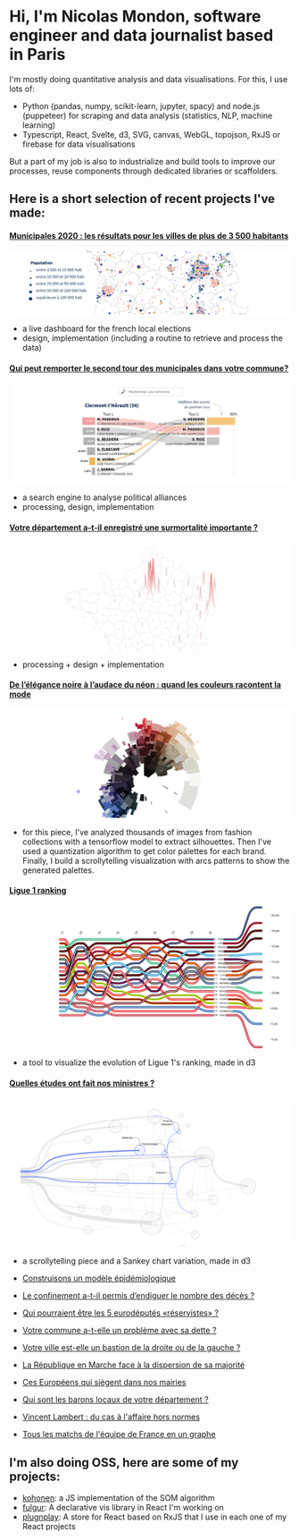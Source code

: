 # Hi, I'm Nicolas Mondon, software engineer and data journalist based in Paris

I'm mostly doing quantitative analysis and data visualisations.
For this, I use lots of:

- Python (pandas, numpy, scikit-learn, jupyter, spacy) and node.js (puppeteer) for scraping and data analysis (statistics, NLP, machine learning)
- Typescript, React, Svelte, d3, SVG, canvas, WebGL, topojson, RxJS or firebase for data visualisations

But a part of my job is also to industrialize and build tools to improve our processes, reuse components through dedicated libraries or scaffolders.

## Here is a short selection of recent projects I've made:

#### [Municipales 2020 : les résultats pour les villes de plus de 3 500 habitants](https://www.lefigaro.fr/fig-data/municipales-2020-live-t2/)

![](./images/1.png)

- a live dashboard for the french local elections
- design, implementation (including a routine to retrieve and process the data)

#### [Qui peut remporter le second tour des municipales dans votre commune?](https://www.lefigaro.fr/fig-data/municipales-2020-fusions/)

![](./images/2.png)

- a search engine to analyse political alliances
- processing, design, implementation

#### [Votre département a-t-il enregistré une surmortalité importante ?](https://www.lefigaro.fr/fig-data/coronavirus-surmortalite/)

![](./images/3.png)

- processing + design + implementation

#### [De l’élégance noire à l’audace du néon : quand les couleurs racontent la mode](https://www.lefigaro.fr/fig-data/couleur-defiles/)

![](./images/mode.png)

- for this piece, I've analyzed thousands of images from fashion collections with a tensorflow model to extract silhouettes. Then I've used a quantization algorithm to get color palettes for each brand. Finally, I build a scrollytelling visualization with arcs patterns to show the generated palettes.

#### [Ligue 1 ranking](https://serac.io/2020-evolution-ranking)

![](./images/ranking.png)

- a tool to visualize the evolution of Ligue 1's ranking, made in d3

#### [Quelles études ont fait nos ministres ?](https://www.lefigaro.fr/fig-data/etudes-gouvernement/)

![](./images/studies.png)

- a scrollytelling piece and a Sankey chart variation, made in d3

- [Construisons un modèle épidémiologique](https://www.lefigaro.fr/fig-data/modele-compartimental/)
- [Le confinement a-t-il permis d’endiguer le nombre des décès ?](https://www.lefigaro.fr/fig-data/bilan-confinement/)
- [Qui pourraient être les 5 eurodéputés «réservistes» ?](https://www.lefigaro.fr/fig-data/eurodeputes-reservistes/)
- [Votre commune a-t-elle un problème avec sa dette ?](https://www.lefigaro.fr/fig-data/dette-commune/)
- [Votre ville est-elle un bastion de la droite ou de la gauche ?](https://www.lefigaro.fr/fig-data/bastions/)
- [La République en Marche face à la dispersion de sa majorité](https://www.lefigaro.fr/fig-data/lrem-dispersion/)
- [Ces Européens qui siègent dans nos mairies](https://www.lefigaro.fr/fig-data/europeens-elus-en-france/)
- [Qui sont les barons locaux de votre département ?](https://www.lefigaro.fr/fig-data/longevite-maires/)
- [Vincent Lambert : du cas à l'affaire hors normes](https://www.lefigaro.fr/fig-data/vincent-lambert/)
- [Tous les matchs de l'équipe de France en un graphe](https://serac.io/matchs-edf/)

## I'm also doing OSS, here are some of my projects:

- [kohonen](https://github.com/seracio/kohonen): a JS implementation of the SOM algorithm
- [fulgur](https://github.com/seracio/fulgur): A declarative vis library in React I'm working on
- [plugnplay](https://github.com/seracio/plugnplay): A store for React based on RxJS that I use in each one of my React projects
